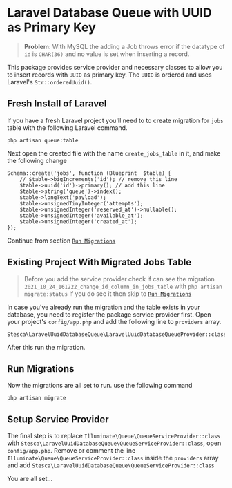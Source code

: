 # Laravel Database Queue with UUID as Primary Key

> **Problem**: With MySQL the adding a Job throws error if the datatype of `id` is `CHAR(36)` and no value is set when inserting a record.

This package provides service provider and necessary classes to allow you to insert records with `UUID` as primary key. The `UUID` is ordered and uses Laravel's `Str::orderedUuid()`.

## Fresh Install of Laravel
If you have a fresh Laravel project you'll need to to create migration for `jobs` table with the following Laravel command.

	php artisan queue:table

Next open the created file with the name `create_jobs_table` in it, and make the following change

	Schema::create('jobs', function (Blueprint  $table) {
		// $table->bigIncrements('id'); // remove this line
		$table->uuid('id')->primary(); // add this line
		$table->string('queue')->index();
		$table->longText('payload');
		$table->unsignedTinyInteger('attempts');
		$table->unsignedInteger('reserved_at')->nullable();
		$table->unsignedInteger('available_at');
		$table->unsignedInteger('created_at');
	});

Continue from section [`Run Migrations`](#run-migrations) 

## Existing Project With Migrated Jobs Table

> Before you add the service provider check if can see the migration `2021_10_24_161222_change_id_column_in_jobs_table` with
> `php artisan migrate:status`
> If you do see it then skip to [`Run Migrations`](#run-migrations)

In case you've already run the migration and the table exists in your database, you need to register the package service provider first. Open your project's `config/app.php` and add the following line to `providers` array.

	Stesca\LaravelUuidDatabaseQueue\LaravelUuidDatabaseQueueProvider::class

After this run the migration.

## Run Migrations

Now the migrations are all set to run. use the following command

	php artisan migrate

## Setup Service Provider

The final step is to replace `Illuminate\Queue\QueueServiceProvider::class` with `Stesca\LaravelUuidDatabaseQueue\QueueServiceProvider::class`, open `config/app.php`. Remove or comment the line `Illuminate\Queue\QueueServiceProvider::class` inside the `providers` array and add `Stesca\LaravelUuidDatabaseQueue\QueueServiceProvider::class`

You are all set...


